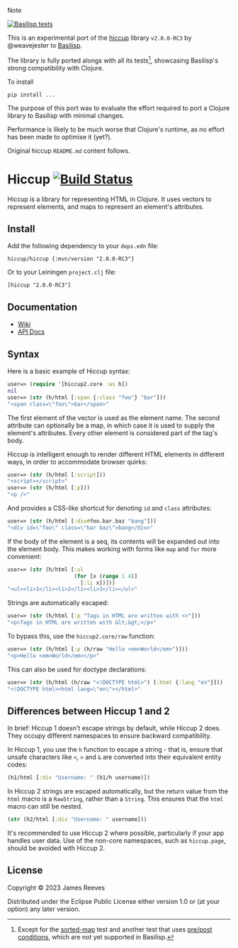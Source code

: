 > [!NOTE]
> [![Basilisp tests](https://github.com/ikappaki/basilisport-hiccup/actions/workflows/tests-run.yml/badge.svg)](https://github.com/ikappaki/basilisport-hiccup/actions/workflows/tests-run.yml)
>
> This is an experimental port of the [hiccup](https://github.com/weavejester/hiccup) library `v2.0.0-RC3` by @weavejester to [Basilisp](https://basilisp.readthedocs.io/en/latest/).
>
> The library is fully ported alongs with all its tests[^1], showcasing Basilisp's strong compatibility with Clojure.
>
> To install
> ```shell
> pip install ...
> ```
>
> The purpose of this port was to evaluate the effort required to port a Clojure library to Basilisp with minimal changes.
>
> Performance is likely to be much worse that Clojure's runtime, as no effort has been made to optimise it (yet?).
>
> Original hiccup `README.md` content follows.
> [^1]: Except for the [sorted-map](https://github.com/basilisp-lang/basilisp/issues/416) test and another test that uses [pre/post conditions](https://github.com/basilisp-lang/basilisp/issues/1167), which are not yet supported in Basilisp.

# Hiccup [![Build Status](https://github.com/weavejester/hiccup/actions/workflows/test.yml/badge.svg)](https://github.com/weavejester/hiccup/actions/workflows/test.yml)

Hiccup is a library for representing HTML in Clojure. It uses vectors
to represent elements, and maps to represent an element's attributes.

## Install

Add the following dependency to your `deps.edn` file:

    hiccup/hiccup {:mvn/version "2.0.0-RC3"}

Or to your Leiningen `project.clj` file:

    [hiccup "2.0.0-RC3"]

## Documentation

* [Wiki](https://github.com/weavejester/hiccup/wiki)
* [API Docs](http://weavejester.github.io/hiccup)

## Syntax

Here is a basic example of Hiccup syntax:

```clojure
user=> (require '[hiccup2.core :as h])
nil
user=> (str (h/html [:span {:class "foo"} "bar"]))
"<span class=\"foo\">bar</span>"
```

The first element of the vector is used as the element name. The second
attribute can optionally be a map, in which case it is used to supply
the element's attributes. Every other element is considered part of the
tag's body.

Hiccup is intelligent enough to render different HTML elements in
different ways, in order to accommodate browser quirks:

```clojure
user=> (str (h/html [:script]))
"<script></script>"
user=> (str (h/html [:p]))
"<p />"
```

And provides a CSS-like shortcut for denoting `id` and `class`
attributes:

```clojure
user=> (str (h/html [:div#foo.bar.baz "bang"]))
"<div id=\"foo\" class=\"bar baz\">bang</div>"
```

If the body of the element is a seq, its contents will be expanded out
into the element body. This makes working with forms like `map` and
`for` more convenient:

```clojure
user=> (str (h/html [:ul
                     (for [x (range 1 4)]
                       [:li x])]))
"<ul><li>1</li><li>2</li><li>3</li></ul>"
```

Strings are automatically escaped:

```clojure
user=> (str (h/html [:p "Tags in HTML are written with <>"]))
"<p>Tags in HTML are written with &lt;&gt;</p>"
```

To bypass this, use the `hiccup2.core/raw` function:

```clojure
user=> (str (h/html [:p (h/raw "Hello <em>World</em>")]))
"<p>Hello <em>World</em></p>"
```

This can also be used for doctype declarations:

```clojure
user=> (str (h/html (h/raw "<!DOCTYPE html>") [:html {:lang "en"}]))
"<!DOCTYPE html><html lang=\"en\"></html>"
```

## Differences between Hiccup 1 and 2

In brief: Hiccup 1 doesn't escape strings by default, while Hiccup 2
does. They occupy different namespaces to ensure backward compatibility.

In Hiccup 1, you use the `h` function to escape a string - that is,
ensure that unsafe characters like `<`, `>` and `&` are converted into
their equivalent entity codes:

```clojure
(h1/html [:div "Username: " (h1/h username)])
```

In Hiccup 2 strings are escaped automatically, but the return value from
the `html` macro is a `RawString`, rather than a `String`. This ensures
that the `html` macro can still be nested.

```clojure
(str (h2/html [:div "Username: " username]))
```

It's recommended to use Hiccup 2 where possible, particularly if your
app handles user data. Use of the non-core namespaces, such as
`hiccup.page`, should be avoided with Hiccup 2.

## License

Copyright © 2023 James Reeves

Distributed under the Eclipse Public License either version 1.0 or (at
your option) any later version.
